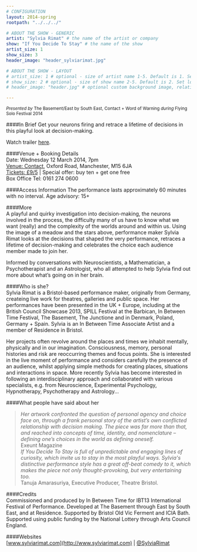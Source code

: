 ```yaml
---
# CONFIGURATION
layout: 2014-spring
rootpath: "../../../"

# ABOUT THE SHOW - GENERIC
artist: "Sylvia Rimat" # the name of the artist or company
show: "If You Decide To Stay" # the name of the show
artist_size: 1
show_size: 3
header_image: "header_sylviarimat.jpg"

# ABOUT THE SHOW - LAYOUT
# artist_size: 1 # optional - size of artist name 1-5. Default is 1. Set longer names to lower values
# show_size: 2 # optional - size of show name 2-5. Default is 2. Set longer names to lower values
# header_image: "header.jpg" # optional custom background image, relative to current page

---
```

<small>*Presented by* The Basement/East by South East, Contact + Word of Warning *during* Flying Solo Festival 2014</small>      

####In Brief
Get your neurons firing and retrace a lifetime of decisions in this playful look at decision-making.             
               
Watch trailer [here](http://vimeo.com/61282946).        
          
####Venue + Booking Details    
Date: Wednesday 12 March 2014, 7pm     
[Venue: Contact](http://contactmcr.com/visit/getting-here/), Oxford Road, Manchester, M15 6JA    
[Tickets: £9/5](http://contactmcr.com/whats-on/12665-fs2014-sylvia-rimat-if-you-decide-to-stay/booking/) | Special offer: buy ten + get one free     
Box Office Tel: 0161 274 0600     
        
####Access Information
The performance lasts approximately 60 minutes with no interval. 
Age advisory: 15+       
        
####More            
A playful and quirky investigation into decision-making, the neurons involved in the process, the difficulty many of us have to know what we want (really) and the complexity of the worlds around and within us. Using the image of a meadow and the stars above, performance maker Sylvia Rimat looks at the decisions that shaped the very performance, retraces a lifetime of decision-making and celebrates the choice each audience member made to join her.       

Informed by conversations with Neuroscientists, a Mathematician, a Psychotherapist and an Astrologist, who all attempted to help Sylvia find out more about what’s going on in her brain.        
             
####Who is she?    
Sylvia Rimat is a Bristol-based performance maker, originally from Germany, createing live work for theatres, galleries and public space. Her performances have been presented in the UK + Europe, including at the British Council Showcase 2013, SPILL Festival at the Barbican, In Between Time Festival, The Basement, The Junctione and in Denmark, Poland, Germany + Spain. Sylvia is an In Between Time Associate Artist and a member of Residence in Bristol.          
                
Her projects often revolve around the places and times we inhabit mentally, physically and in our imagination. Consciousness, memory, personal histories and risk are reoccurring themes and focus points. She is interested in the live moment of performance and considers carefully the presence of an audience, whilst applying simple methods for creating places, situations and interactions in space. More recently Sylvia has become interested in following an interdisciplinary approach and collaborated with various specialists, e.g. from Neuroscience, Experimental Psychology, Hypnotherapy, Psychotherapy and Astrology...             
             
####What people have said about her     
>*Her artwork confronted the question of personal agency and choice face on, through a frank personal story of the artist’s own conflicted relationship with decision making. The piece was far more than that, and reached into concepts of time, identity, and nomenclature – defining one’s choices in the world as defining oneself.*<br>Exeunt Magazine         
>*If You Decide To Stay is full of unpredictable and engaging lines of curiosity, which invite us to stay in the most playful ways. Sylvia's distinctive performance style has a great off-beat comedy to it, which makes the piece not only thought-provoking, but very entertaining too.*<br>Tanuja Amarasuriya, Executive Producer, Theatre Bristol.       
        
####Credits    
Commissioned and produced by In Between Time for IBT13 International Festival of Performance. Developed at The Basement through East by South East, and at Residence. Supported by Bristol Old Vic Ferment and ICIA Bath. Supported using public funding by the National Lottery through Arts Council England.       
         
####Websites        
[www.sylviarimat.com](http://www.sylviarimat.com) | [@SylviaRimat](https://twitter.com/SylviaRimat)
